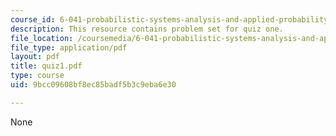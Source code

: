 ```yaml
---
course_id: 6-041-probabilistic-systems-analysis-and-applied-probability-spring-2006
description: This resource contains problem set for quiz one.
file_location: /coursemedia/6-041-probabilistic-systems-analysis-and-applied-probability-spring-2006/9bcc09608bf8ec85badf5b3c9eba6e30_quiz1.pdf
file_type: application/pdf
layout: pdf
title: quiz1.pdf
type: course
uid: 9bcc09608bf8ec85badf5b3c9eba6e30

---
```

None